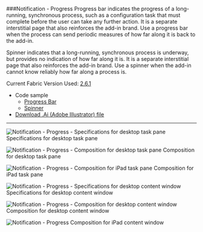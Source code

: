###Notification - Progress
Progress bar indicates the progress of a long-running, synchronous process, such as a configuration task that must complete before the user can take any further action. It is a separate interstitial page that also reinforces the add-in brand. Use a progress bar when the process can send periodic measures of how far along it is back to the add-in.

Spinner indicates that a long-running, synchronous process is underway, but provides no indication of how far along it is. It is a separate interstitial page that also reinforces the add-in brand. Use a spinner when the add-in cannot know reliably how far along a process is.

Current Fabric Version Used: [2.6.1](https://github.com/OfficeDev/office-ui-fabric-core/releases/tag/2.6.1)

* Code sample
  * [Progress Bar](https://github.com/OfficeDev/Office-Add-in-UX-Design-Patterns-Code/tree/master/templates/notifications/progress-bar)
  * [Spinner](https://github.com/OfficeDev/Office-Add-in-UX-Design-Patterns-Code/tree/master/templates/notifications/spinner)
* [Download .Ai (Adobe Illustrator) file](https://github.com/OfficeDev/Office-Add-in-UX-Design-Patterns/blob/master/Patterns/Source%20Files/Notification_progress.ai)

***

![Notification - Progress - Specifications for desktop task pane](https://raw.githubusercontent.com/OfficeDev/Office-Add-in-UX-Design-Patterns/master/Patterns/Assets/Notification_Progress/Notification_progress_Desktop%20Task%20Pane%20Callouts.png)
Specifications for desktop task pane 


![Notification - Progress - Composition for desktop task pane](https://raw.githubusercontent.com/OfficeDev/Office-Add-in-UX-Design-Patterns/master/Patterns/Assets/Notification_Progress/Notification_progress_Desktop%20Task%20Pane.png)
Composition for desktop task pane 


![Notification - Progress - Composition for iPad task pane](https://raw.githubusercontent.com/OfficeDev/Office-Add-in-UX-Design-Patterns/master/Patterns/Assets/Notification_Progress/Notification_progress_iPad%20Task%20Pane.png)
Composition for iPad task pane 


![Notification - Progress - Specifications for desktop content window](https://raw.githubusercontent.com/OfficeDev/Office-Add-in-UX-Design-Patterns/master/Patterns/Assets/Notification_Progress/Notification_progress_Desktop%20Content%20Window%20Callouts.png)
Specifications for desktop content window


![Notification - Progress - Composition for desktop content window](https://raw.githubusercontent.com/OfficeDev/Office-Add-in-UX-Design-Patterns/master/Patterns/Assets/Notification_Progress/Notification_progress_Desktop%20Content%20Window.png)
Composition for desktop content window


![Notification - Progress](https://raw.githubusercontent.com/OfficeDev/Office-Add-in-UX-Design-Patterns/master/Patterns/Assets/Notification_Progress/Notification_progress_iPad%20Content%20Window.png)
Composition for iPad content window

